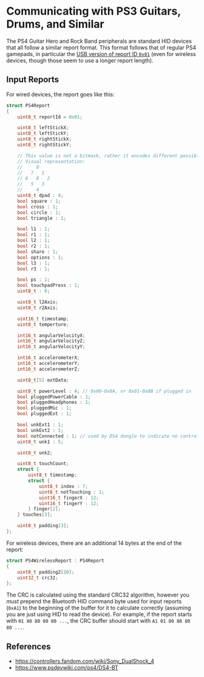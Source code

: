 # Communicating with PS3 Guitars, Drums, and Similar

The PS4 Guitar Hero and Rock Band peripherals are standard HID devices that all follow a similar report format. This format follows that of regular PS4 gamepads, in particular the [USB version of report ID `0x01`](https://controllers.fandom.com/wiki/Sony_DualShock_4#HID_Report_0x01_Input_USB/Dongle) (even for wireless devices, though those seem to use a longer report length).

## Input Reports

For wired devices, the report goes like this:

```cpp
struct PS4Report
{
    uint8_t reportId = 0x01;

    uint8_t leftStickX;
    uint8_t leftStickY;
    uint8_t rightStickX;
    uint8_t rightStickY;

    // This value is not a bitmask, rather it encodes different possible states as individual numbers.
    // Visual representation:
    //     0
    //   7   1
    // 6   8   2
    //   5   3
    //     4
    uint8_t dpad : 4;
    bool square : 1;
    bool cross : 1;
    bool circle : 1;
    bool triangle : 1;

    bool l1 : 1;
    bool r1 : 1;
    bool l2 : 1;
    bool r2 : 1;
    bool share : 1;
    bool options : 1;
    bool l3 : 1;
    bool r3 : 1;

    bool ps : 1;
    bool touchpadPress : 1;
    uint8_t : 6;

    uint8_t l2Axis;
    uint8_t r2Axis;

    uint16_t timestamp;
    uint8_t temperture;

    int16_t angularVelocityX;
    int16_t angularVelocityZ;
    int16_t angularVelocityY;

    int16_t accelerometerX;
    int16_t accelerometerY;
    int16_t accelerometerZ;

    uint8_t[5] extData;

    uint8_t powerLevel : 4; // 0x00-0x0A, or 0x01-0x0B if plugged in
    bool pluggedPowerCable : 1;
    bool pluggedHeadphones : 1;
    bool pluggedMic : 1;
    bool pluggedExt : 1;

    bool unkExt1 : 1;
    bool unkExt2 : 1;
    bool notConnected : 1; // used by DS4 dongle to indicate no controller
    uint8_t unk1 : 5;

    uint8_t unk2;

    uint8_t touchCount;
    struct {
        uint8_t timestamp;
        struct {
            uint8_t index : 7;
            uint8_t notTouching : 1;
            uint16_t fingerX : 12;
            uint16_t fingerY : 12;
        } finger[2];
    } touches[3];

    uint8_t padding[3];
};
```

For wireless devices, there are an additional 14 bytes at the end of the report:

```cpp
struct PS4WirelessReport : PS4Report
{
    uint8_t padding2[10];
    uint32_t crc32;
};
```

The CRC is calculated using the standard CRC32 algorithm, however you *must* prepend the Bluetooth HID command byte used for input reports (`0xA1`) to the beginning of the buffer for it to calculate correctly (assuming you are just using HID to read the device). For example, if the report starts with `01 80 80 80 80 ...`, the CRC buffer should start with `A1 01 80 80 80 80 ...`.

## References

- https://controllers.fandom.com/wiki/Sony_DualShock_4
- https://www.psdevwiki.com/ps4/DS4-BT

